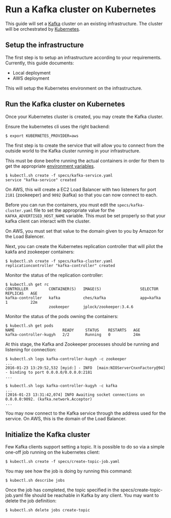 Run a Kafka cluster on Kubernetes
=================================

This guide will set a [Kafka](http://kafka.apache.org/) cluster
on an existing infrastructure. The cluster will be orchestrated
by [Kubernetes](http://kubernetes.io/).

Setup the infrastructure
------------------------

The first step is to setup an infrastructure according to
your requirements. Currently, this guide documents:

* Local deployment
* AWS deployment

This will setup the Kubernetes environment on the
infrastructure.

Run the Kafka cluster on Kubernetes
-----------------------------------

Once your Kubernetes cluster is created, you may create
the Kafka cluster.

Ensure the kubernetes cli uses the right backend:

```
$ export KUBERNETES_PROVIDER=aws
```


The first step is to create the service that will
allow you to connect from the outside world to
the Kafka cluster running in your infrastructure.

This must be done beofre running the actual containers
in order for them to get the appropriate
[environment variables](http://kubernetes.io/v1.1/docs/user-guide/services.html#environment-variables).

```
$ kubectl.sh create -f specs/kafka-service.yaml
service "kafka-service" created
```

On AWS, this will create a EC2 Load Balancer with two listeners
for port `2181` (zookeeper) and `9092` (kafka) so that
you can now connect to each.


Before you can run the containers, you must
edit the `specs/kafka-cluster.yaml` file to
set the appropriate value for the `KAFKA_ADVERTISED_HOST_NAME`
variable. This must be set properly so that your
kafka client can interact with the cluster.

On AWS, you must set that value to the domain
given to you by Amazon for the Load Balencer.

Next, you can create the Kubernetes replication controller
that will pilot the kakfa and zookeeper containers:

```
$ kubectl.sh create -f specs/kafka-cluster.yaml
replicationcontroller "kafka-controller" created
```

Monitor the status of the replication controller:

```
$ kubectl.sh get rc
CONTROLLER         CONTAINER(S)   IMAGE(S)                 SELECTOR    REPLICAS   AGE
kafka-controller   kafka          ches/kafka               app=kafka   1          22m
                   zookeeper      jplock/zookeeper:3.4.6  
```

Monitor the status of the pods owning the containers:

```
$ kubectl.sh get pods
NAME                     READY     STATUS    RESTARTS   AGE
kafka-controller-kugyh   2/2       Running   0          24m
```

At this stage, the Kafka and Zookeeper processes should be
running and listening for connection:

```
$ kubectl.sh logs kafka-controller-kugyh -c zookeeper
...
2016-01-23 13:29:52,532 [myid:] - INFO  [main:NIOServerCnxnFactory@94] - binding to port 0.0.0.0/0.0.0.0:2181
...
```

```
$ kubectl.sh logs kafka-controller-kugyh -c kafka
...
[2016-01-23 13:31:42,074] INFO Awaiting socket connections on 0.0.0.0:9092. (kafka.network.Acceptor)
...
```


You may now connect to the Kafka service through the
address used for the service. On AWS, this is the domain
of the Load Balancer.


Initialize the Kafka cluster
----------------------------

Few Kafka clients support setting a topic. It is
possible to do so via a simple one-off job running
on the kubernetes client:

```
$ kubectl.sh create -f specs/create-topic-job.yaml
```

You may see how the job is doing by running this command:

```
$ kubectl.sh describe jobs
```

Once the job has completed, the topic specified
in the specs/create-topic-job.yaml file should be reachable
in Kafka by any client. You may want to delete the
job definition:

```
$ kubectl.sh delete jobs create-topic
```

